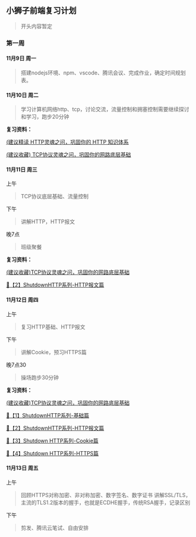 ## 小狮子前端复习计划
>开头内容暂定

### 第一周

#### 11月9日 周一

>搭建nodejs环境、npm、vscode、腾讯会议、完成作业，确定时间规划表。


#### 11月10日 周二

>学习计算机网络http、tcp，讨论交流，流量控制和拥塞控制需要继续探讨和学习，跑步20分钟

**复习资料：**

<a href="https://juejin.im/post/6844904100035821575">(建议精读 HTTP灵魂之问，巩固你的 HTTP 知识体系</a>

<a href="https://juejin.im/post/6844904070889603085">(建议收藏) TCP协议灵魂之问，巩固你的网路底层基础</a>




#### 11月11日 周三

上午

>TCP协议底层基础、流量控制

下午

>讲解HTTP，HTTP报文

晚7点 

>班级聚餐

**复习资料：**

<a href="https://juejin.im/post/6844904070889603085">(建议收藏)TCP协议灵魂之问，巩固你的网路底层基础</a>

<a href="https://juejin.im/post/6844904168549777422">🐲【2】ShutdownHTTP系列-HTTP报文篇</a>



#### 11月12日 周四

上午

>复习HTTP基础、HTTP报文


下午

>讲解Cookie，预习HTTPS篇

晚7点30

>操场跑步30分钟

**复习资料：**

<a href="https://juejin.im/post/6844904070889603085">(建议收藏)TCP协议灵魂之问，巩固你的网路底层基础</a>

<a href="https://juejin.im/post/6844904127466569736">🐲【1】ShutdownHTTP系列-基础篇</a>

<a href="https://juejin.im/post/6844904168549777422">🐲【2】ShutdownHTTP系列-HTTP报文篇</a>

<a href="https://juejin.im/post/6861605642256252936">🐲【3】Shutdown HTTP系列-Cookie篇</a>

<a href="https://juejin.im/post/6889068972542459917">🐲【4】Shutdown HTTP系列-HTTPS篇</a>

#### 11月13日 周五

上午

>回顾HTTPS对称加密、非对称加密、数字签名、数字证书
>讲解SSL/TLS，主流的TLS1.2版本的握手，也就是ECDHE握手，传统RSA握手，记录区别

下午

>剪发、腾讯云笔试、自由安排



